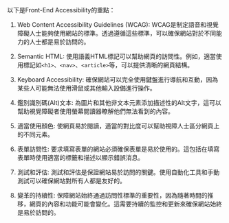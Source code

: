 

以下是Front-End Accessibility的重點：

1. Web Content Accessibility Guidelines (WCAG): WCAG是制定語音和視覺障礙人士能夠使用網站的標準。透過遵循這些標準，可以確保網站對於不同能力的人士都是易於訪問的。

2. Semantic HTML: 使用語義HTML標記可以幫助網頁的訪問性。例如，適當使用標記如`<h1>`、`<nav>`、`<article>`等，可以提供清晰的網頁結構。

3. Keyboard Accessibility: 確保網站可以完全使用鍵盤進行導航和互動，因為某些人可能無法使用滑鼠或其他輸入設備進行操作。

4. 鑑別識別碼(Alt)文本: 為圖片和其他非文本元素添加描述性的Alt文字，這可以幫助視覺障礙者使用螢幕閱讀器瞭解他們無法看到的內容。

5. 適當使用顏色: 使網頁易於閱讀，適當的對比度可以幫助視障人士區分網頁上的不同元素。

6. 表單訪問性: 要求填寫表單的網站必須確保表單是易於使用的。這包括在填寫表單時使用適當的標籤和描述以顯示錯誤消息。

7. 測試和評估: 測試和評估是保證網站易於訪問的關鍵。使用自動化工具和手動測試可以確保網站對所有人都是友好的。

8. 變革的持續性: 保障網站始終通過訪問性標準的重要性，因為隨著時間的推移，網頁的內容和功能可能會變化。這需要持續的監控和更新來確保網站始終是易於訪問的。